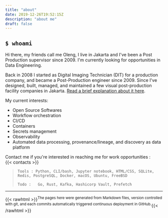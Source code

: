 ```yaml
---
title: "about"
date: 2019-12-26T19:52:15Z
description: "about me"
draft: false
---
```


## `$ whoami`    
Hi there, my friends call me Oleng, I live in Jakarta and I've been a Post Production supervisor since 2009. I'm currently looking for opportunities in  Data Engineering.    

Back in 2008 I started as Digital Imaging Technician (DIT) for a production company, and became a Post-Production engineer since 2009. Since I've designed, built, managed, and maintained a few visual post-production facility companies in Jakarta. [Read a brief explanation about it here](/2019/12/26/post-production-facility-considerations).      

My current interests:       
- Open Source Softwares 
- Workflow orchestration 
- CI/CD 
- Containers
- Secrets management
- Observability
- Automated data processing, provenance/lineage, and discovery as data platform


Contact me if you're interested in reaching me for work opportunities :    
{{< contacts >}}


> ```Tools : Python, CLI/bash, Jupyter notebook, HTML/CSS, SQLite, Redis, PostgreSQL, Docker, macOS, Ubuntu, FreeBSD```      
>          
> ```Todo :   Go, Rust, Kafka, Hashicorp Vault, Prefetch```  

-----

{{< rawhtml >}}<sup>The pages here were generated from Markdown files, version controlled with git, and each commits automatically triggered continuous deployment in GitHub.</sup>{{< /rawhtml >}}

